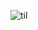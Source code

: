 ![til](https://static.wikia.nocookie.net/cookierunkingdom/images/6/68/Wind_archer_gacha_sequence_animation_ready.gif/revision/latest?cb=20240920000918)
